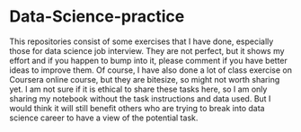 # Data-Science-practice
This repositories consist of some exercises that I have done, especially those for data science job interview. They are not perfect, but it shows my effort and if you happen to bump into it, please comment if you have better ideas to improve them. Of course, I have also done a lot of class exercise on Coursera online course, but they are bitesize, so might not worth sharing yet. I am not sure if it is ethical to share these tasks here, so I am only sharing my notebook without the task instructions and data used. But I would think it will still benefit others who are trying to break into data science career to have a view of the potential task.
